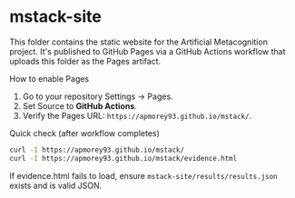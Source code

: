 # mstack-site

This folder contains the static website for the Artificial Metacognition project. It's published to GitHub Pages via a GitHub Actions workflow that uploads this folder as the Pages artifact.

How to enable Pages

1. Go to your repository Settings → Pages.
2. Set Source to **GitHub Actions**.
3. Verify the Pages URL: `https://apmorey93.github.io/mstack/`.

Quick check (after workflow completes)

```bash
curl -I https://apmorey93.github.io/mstack/ 
curl -I https://apmorey93.github.io/mstack/evidence.html
```

If evidence.html fails to load, ensure `mstack-site/results/results.json` exists and is valid JSON.
